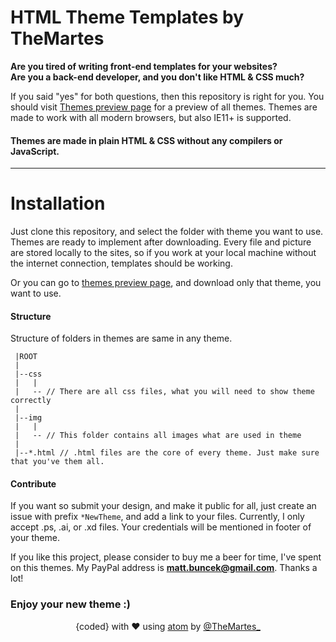 # HTML Theme Templates by TheMartes
**Are you tired of writing front-end templates for your websites?**<br />
**Are you a back-end developer, and you don't like HTML & CSS much?**

If you said "yes" for both questions, then this repository is right for you. You should visit [Themes preview page](https://themes.themartes.com) for a preview of all themes. Themes are made to work with all modern browsers, but also IE11+ is supported.  

#### Themes are made in plain HTML & CSS without any compilers or JavaScript.

<hr>

# Installation
Just clone this repository, and select the folder with theme you want to use. Themes are ready to implement after downloading. Every file and picture are stored locally to the sites, so if you work at your local machine without the internet connection, templates should be working.

Or you can go to [themes preview page](https://themes.themartes.com), and download only that theme, you want to use.

#### Structure
Structure of folders in themes are same in any theme.
```
 |ROOT
 |
 |--css
 |   |
 |   -- // There are all css files, what you will need to show theme correctly
 |
 |--img
 |   |
 |   -- // This folder contains all images what are used in theme
 |
 |--*.html // .html files are the core of every theme. Just make sure that you've them all.
```

#### Contribute
If you want so submit your design, and make it public for all, just create an issue with prefix `*NewTheme`, and add a link to your files. Currently, I only accept .ps, .ai, or .xd files. Your credentials will be mentioned in footer of your theme.

If you like this project, please consider to buy me a beer for time, I've spent on this themes. My PayPal address is **matt.buncek@gmail.com**. Thanks a lot!

### **Enjoy your new theme :)**

<p align="center">{coded} with &#x2764; using <a href="http://www.atom.io">atom</a> by <a href="https://twitter.com/TheMartes_">@TheMartes_</a></p>
